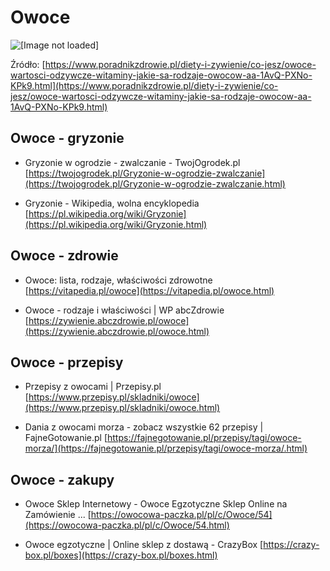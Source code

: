 # Owoce
![[Image not loaded]](https://cdn.galleries.smcloud.net/t/galleries/gf-pRx2-Mt3M-a52w_owoce-wartosci-odzywcze-witaminy-jakie-sa-rodzaje-owocow-1920x1080-nocrop.jpg)

Źródło: [https://www.poradnikzdrowie.pl/diety-i-zywienie/co-jesz/owoce-wartosci-odzywcze-witaminy-jakie-sa-rodzaje-owocow-aa-1AvQ-PXNo-KPk9.html](https://www.poradnikzdrowie.pl/diety-i-zywienie/co-jesz/owoce-wartosci-odzywcze-witaminy-jakie-sa-rodzaje-owocow-aa-1AvQ-PXNo-KPk9.html)

## Owoce - gryzonie
* Gryzonie w ogrodzie - zwalczanie - TwojOgrodek.pl
[https://twojogrodek.pl/Gryzonie-w-ogrodzie-zwalczanie](https://twojogrodek.pl/Gryzonie-w-ogrodzie-zwalczanie.html)

* Gryzonie - Wikipedia, wolna encyklopedia
[https://pl.wikipedia.org/wiki/Gryzonie](https://pl.wikipedia.org/wiki/Gryzonie.html)

## Owoce - zdrowie
* Owoce: lista, rodzaje, właściwości zdrowotne
[https://vitapedia.pl/owoce](https://vitapedia.pl/owoce.html)

* Owoce - rodzaje i właściwości | WP abcZdrowie
[https://zywienie.abczdrowie.pl/owoce](https://zywienie.abczdrowie.pl/owoce.html)

## Owoce - przepisy
* Przepisy z owocami | Przepisy.pl
[https://www.przepisy.pl/skladniki/owoce](https://www.przepisy.pl/skladniki/owoce.html)

* Dania z owocami morza - zobacz wszystkie 62 przepisy | FajneGotowanie.pl
[https://fajnegotowanie.pl/przepisy/tagi/owoce-morza/](https://fajnegotowanie.pl/przepisy/tagi/owoce-morza/.html)

## Owoce - zakupy
* Owoce Sklep Internetowy - Owoce Egzotyczne Sklep Online na Zamówienie ...
[https://owocowa-paczka.pl/pl/c/Owoce/54](https://owocowa-paczka.pl/pl/c/Owoce/54.html)

* Owoce egzotyczne | Online sklep z dostawą - CrazyBox
[https://crazy-box.pl/boxes](https://crazy-box.pl/boxes.html)

